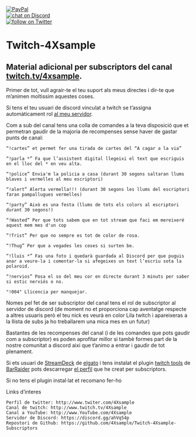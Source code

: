 <a href="https://www.paypal.com/donate/?hosted_button_id=EFVMSRHVBNJP4">
<img src="https://img.shields.io/badge/PayPal-00457C?style=for-the-badge&logo=paypal&logoColor=white" alt="PayPal"></a></br>

<a href="https://discord.gg/ahVq54p">
<img src="https://img.shields.io/discord/667340023829626920?logo=discord" alt="chat on Discord"></a></br>

<a href="https://twitter.com/4xsample/follow?screen_name=shields_io">
<img src="https://img.shields.io/twitter/follow/4xsample?style=social&logo=twitter" alt="follow on Twitter"></a>

# Twitch-4Xsample
## Material adicional per subscriptors del canal [twitch.tv/4xsample](http://www.twitch.tv/4Xsample).

Primer de tot, vull agrair-te el teu suport als meus directes i dir-te que m’animen moltissim aquestes coses.

Si tens el teu usuari de discord vinculat a twitch se t’assigna automàticament rol [al meu servidor](https://discord.gg/ahVq54p).

Com a sub del canal tens una colla de comandes a la teva disposició que et permetran gaudir de la majoria de recompenses sense haver de gastar punts de canal:

    “!cartes” et permet fer una tirada de cartes del “A cagar a la via”

    “!parla *” Fa que l’assistent digital llegeixi el text que escriguis en el lloc del * en veu alta.

    “!police” Envia'm la policia a casa (durant 30 segons saltaran llums blaves i vermelles al meu escriptori)

    “!alert” Alerta vermella!!! (durant 30 segons les llums del escriptori faran pampallugues vermelles)

    “!party” Això es una festa (llums de tots els colors al escriptori durant 30 segons!)

    “!Wasted” Per que tots sabem que en tot stream que faci em mereixeré aquest mem mes d'un cop

    “!Trist” Per que no sempre es tot de color de rosa.

    “!Thug” Per que a vegades les coses si surten be.

    “!lluis *” Fas una foto i quedarà guardada al Discord per que puguis anar a veure-la i comentar-la si afegeixes un text l’escriu sota la polaroid.

    “!nervios” Posa el so del meu cor en directe durant 3 minuts per saber si estic nerviós o no.

    "!004" Llicencia per manquejar.


Nomes pel fet de ser subscriptor del canal tens el rol de subscriptor al servidor de discord (de moment no et proporciona cap aventatge respecte a altres usuaris però el teu nick es veurà en color Lila twitch i apareixeras a la llista de subs ja ho treballarem una mica mes en un futur)

Bastantes de les recompenses del canal (i de les comandes que pots gaudir com a subscriptor) es poden aprofitar millor si tambè formes part de la nostre comunitat a discord aixi que t’animo a entrar i gaudir de tot plenament.

Si ets usuari de [StreamDeck](https://www.elgato.com/es/stream-deck) de [elgato](www.elgato.com) i tens instalat el plugin [twitch tools](https://github.com/BarRaider/streamdeck-chatpager) de [BarRaider](https://barraider.com) pots descarregar [el perfil](https://github.com/4Xsample/Twitch-4Xsample-Subscriptors/blob/main/Subs%204Xsample.streamDeckProfile) que he creat per subscriptors.

Si no tens el plugin instal·lat et recomano fer-ho

Links d’interes

    Perfil de twitter: http://www.twiter.com/4Xsample
    Canal de twitch: http://www.twitch.tv/4Xsample
    Canal a YouTube: http://www.YouTube.com/4Xsample
    Servidor de Discord: https://discord.gg/ahVq54p
    Repostori de Github: https://github.com/4Xsample/Twitch-4Xsample-Subscriptors


